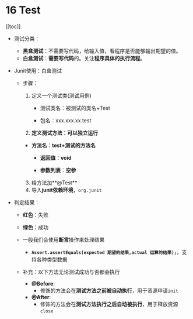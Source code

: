 # 16 Test

[[toc]]

* 测试分类：

    - **黑盒测试**：不需要写代码，给输入值，看程序是否能够输出期望的值。
    - **白盒测试**：**需要写代码**的。关注**程序具体的执行流程**。

* Junit使用：白盒测试

    * 步骤：

        1. 定义一个测试类(测试用例)

            * 测试类名：被测试的类名+Test

            * 包名：xxx.xxx.xx.test		

        2. **定义测试方法：可以独立运行**

        * **方法名**：**test+测试的方法名**	 

            * **返回值**：**void**

            * **参数列表**：**空参**

        3. 给方法加**@Test**
        4. 导入**junit依赖环境**，`org.junit`

* 判定结果：

    * **红色**：失败
    * **绿色**：成功
    * 一般我们会使用**断言**操作来处理结果
        * **`Assert.assertEquals(expected 期望的结果,actual 运算的结果);`**，支持各种类型数据

    * 补充：以下方法无论测试成功与否都会执行
        * **@Before**:
            * 修饰的方法会在**测试方法之前被自动执行**，用于资源申请`init`
        * **@After**:
            * 修饰的方法会在**测试方法执行之后自动被执行**，用于释放资源`close`


